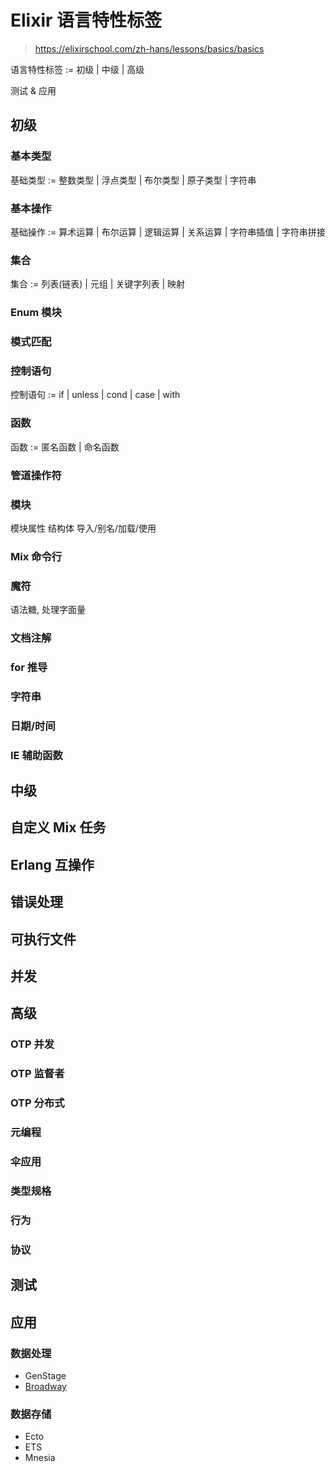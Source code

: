 # Elixir 语言特性标签

> <https://elixirschool.com/zh-hans/lessons/basics/basics>

语言特性标签 := 初级 | 中级 | 高级

测试 & 应用

## 初级

### 基本类型

基础类型 := 整数类型 | 浮点类型 | 布尔类型 | 原子类型 | 字符串

### 基本操作

基础操作 := 算术运算 | 布尔运算 | 逻辑运算 | 关系运算 | 字符串插值 | 字符串拼接

### 集合

集合 := 列表(链表) | 元组 | 关键字列表 | 映射

### Enum 模块

### 模式匹配

### 控制语句

控制语句 := if | unless | cond | case | with

### 函数

函数 := 匿名函数 | 命名函数

### 管道操作符

### 模块

模块属性
结构体
导入/别名/加载/使用

### Mix 命令行

### 魔符

语法糖, 处理字面量

### 文档注解

### for 推导

### 字符串

### 日期/时间

### IE 辅助函数

## 中级

## 自定义 Mix 任务

## Erlang 互操作

## 错误处理

## 可执行文件

## 并发

## 高级

### OTP 并发

### OTP 监督者

### OTP 分布式

### 元编程

### 伞应用

### 类型规格

### 行为

### 协议

## 测试

## 应用

### 数据处理

- GenStage
- [Broadway](https://elixir-broadway.org/)

### 数据存储

- Ecto
- ETS
- Mnesia
